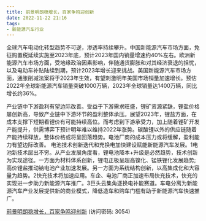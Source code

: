 ```yaml
---
title: 前景明朗稳增长，百家争鸣迎创新
date: 2022-11-22 21:16
tags:
- 新能源汽车行业
---
```

全球汽车电动化转型趋势不可逆，渗透率持续攀升。中国新能源汽车市场方面，免征购置税延续实施至2023年底，预计2023年国内销量增速约40%左右。欧洲新能源汽车市场方面，受地缘政治因素影响，伴随通货膨胀和对其经济衰退的担忧，以及电动车补贴陆续到期，预计2023年增长迎来挑战。美国新能源汽车市场方面，通胀削减法案将于2023年生效，有望刺激明年美国市场销量加速增长。预估2022年全球新能源汽车销量突破1000万辆，2023年全球销量达1400万辆，同比增长约36%。
<!-- more -->
产业链中下游盈利有望边际改善。受益于下游需求旺盛，锂矿资源紧缺，锂盐价格屡创新高，导致产业链中下游环节的盈利整体承压。展望2023年，锂盐方面，在成本支撑下短期看锂价有可能持续高位。而考虑到下游承受力，加上随着锂矿开发产能提升，供需博弈下预计明年难以维持2022年涨势。碳酸锂以外的供应链随着产能持续释放，整体价格或将呈回落趋势。电池厂商的成本压力或将缓解，盈利能力有望边际改善。
电池技术创新迭代和充换电加快建设赋能新能源汽车发展。1电池新技术层出不穷。从产业发展角度看，锂电池降本+升级是必然趋势，技术创新为实现途径。一方面为材料体系创新，锂电正极呈超高镍化、锰铁锂化发展趋势;高价锂盐推动钠电池产业加速发展。另一方面为系统结构创新，以高集成化和大容量为趋势。2快充技术将加速应用。车企、电池厂商正加速布局快充技术，快充的实现进一步助力新能源汽车推广。3巨头云集角逐换电补能赛道。车电分离为新能源汽车产业发展提供新的商业模式，降低造车和购车门槛有助于新能源汽车快速推广。

[前景明朗稳增长，百家争鸣迎创新](https://url12.ctfile.com/f/3948612-730574302-37b883?p=3054)
(访问密码: 3054)

